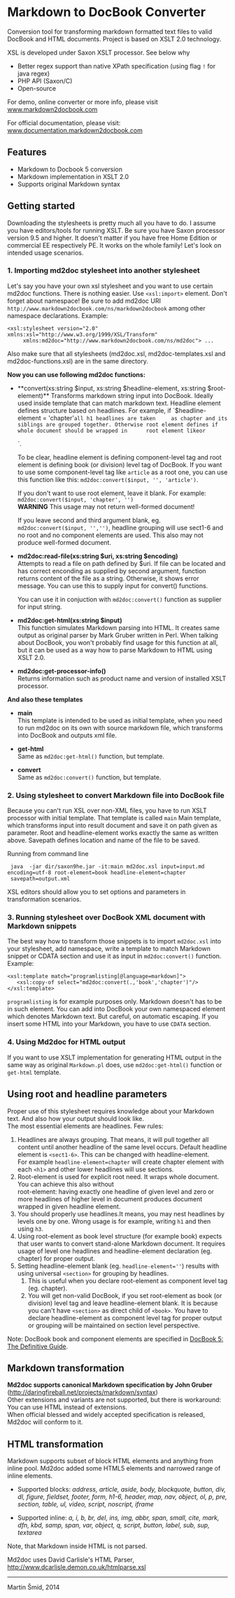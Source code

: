 Markdown to DocBook Converter
=============================

Conversion tool for transforming markdown formatted text files to valid DocBook and HTML documents. Project is based on XSLT 2.0 technology.

XSL is developed under Saxon XSLT processor. See below why
 
   * Better regex support than native XPath specification (using flag `!` for java regex)
   * PHP API (Saxon/C)
   * Open-source

For demo, online converter or more info, please visit  
www.markdown2docbook.com

For official documentation, please visit:  
www.documentation.markdown2docbook.com


Features
--------

   * Markdown to Docbook 5 conversion
   * Markdown implementation in XSLT 2.0
   * Supports original Markdown syntax


Getting started
---------------

Downloading the stylesheets is pretty much all you have to do. I assume you have editors/tools for running XSLT. 
Be sure you have Saxon processor version 9.5 and higher. It doesn't matter if you have free Home Edition or commercial EE respectively PE. It works on the whole family! Let's look on intended usage scenarios.

### 1. Importing md2doc stylesheet into another stylesheet ###
      
Let's say you have your own xsl stylesheet and you want to use certain md2doc functions.
There is nothing easier. Use `<xsl:import>` element. Don't forget about namespace! Be sure to add md2doc URI                `http://www.markdown2docbook.com/ns/markdown2docbook` among other namespace declarations. Example:

    <xsl:stylesheet version="2.0" xmlns:xsl="http://www.w3.org/1999/XSL/Transform"
         xmlns:md2doc="http://www.markdown2docbook.com/ns/md2doc"> ...
         
 Also make sure that all stylesheets (md2doc.xsl, md2doc-templates.xsl and md2doc-functions.xsl) are in the same directory.

  **Now you can use following md2doc functions:**
     
  * **convert(xs:string $input, xs:string $headline-element, xs:string $root-element)**  
    Transforms markdown string input into DocBook. Ideally used inside template that can match markdown text. Headline           element defines structure based on headlines. For example, if `$headline-element = 'chapter'` all h1 headlines are taken     as chapter and its siblings are grouped together. Otherwise root element defines if whole document should be wrapped in      root element like `<book>` or `<article>`.

    To be clear, headline element is defining component-level tag and root element is defining book (or division) level tag of             DocBook. If you want to use some component-level tag like `article` as a root one, you can use this function like this:      `md2doc:convert($input, '', 'article')`.
    
    If you don't want to use root element, leave it blank. For example:  
    `md2doc:convert($input, 'chapter', '')`  
    **WARNING** This usage may not return well-formed document!
    
    If you leave second and third argument blank, eg. `md2doc:convert($input, '','')`, headline grouping will use sect1-6 and     no root and no component elements are used. This also may not produce well-formed document.

  * **md2doc:read-file(xs:string $uri, xs:string $encoding)**  
    Attempts to read a file on path defined by $uri. If file can be located and has correct enconding as supplied by second      argument, function returns content of the file as a string. Otherwise, it shows error message. You can use this to supply     input for convert() functions.

    You can use it in conjuction with `md2doc:convert()` function as supplier for input string.

  * **md2doc:get-html(xs:string $input)**  
    This function simulates Markdown parsing into HTML. It creates same output as original parser by Mark Gruber written in      Perl. When talking about DocBook, you won't probably find usage for this function at all, but it can be used as a way how     to parse Markdown to HTML using XSLT 2.0.
    
  * **md2doc:get-processor-info()**  
    Returns information such as product name and version of installed XSLT processor.

**And also these templates**

  * **main**  
    This template is intended to be used as initial template, when you need to run md2doc on its own with source markdown        file, which transforms into DocBook and outputs xml file.
  
  * **get-html**  
    Same as `md2doc:get-html()` function, but template.

  * **convert**  
     Same as `md2doc:convert()` function, but template.
 
### 2. Using stylesheet to convert Markdown file into DocBook file ###

Because you can't run XSL over non-XML files, you have to run XSLT processor with initial template. That template is called `main` Main template, which transforms input into result document and save it on path given as parameter. Root and headline-element works exactly the same as written above. Savepath defines location and name of the file to be saved. 

  Running from command line
  
     java  -jar dir/saxon9he.jar -it:main md2doc.xsl input=input.md encoding=utf-8 root-element=book headline-element=chapter  
     savepath=output.xml 

  XSL editors should allow you to set options and parameters in transformation scenarios.

### 3. Running stylesheet over DocBook XML document with Markdown snippets ###

The best way how to transform those snippets is to import `md2doc.xsl` into your stylesheet, add namespace, write a template to match Markdown snippet or CDATA section and use it as input in `md2doc:convert()` function. Example:
  
    <xsl:template match="programlisting[@language=markdown]">
       <xsl:copy-of select="md2doc:convert(.,'book','chapter')"/>
    </xsl:template>
    
`programlisting` is for example purposes only. Markdown doesn't has to be in such element. You can add into DocBook your own namespaced element which denotes Markdown text. But careful, on automatic escaping. If you insert some HTML into your Markdown, you have to use `CDATA` section.   

### 4. Using Md2doc for HTML output ###

If you want to use XSLT implementation for generating HTML output in the same way as original `Markdown.pl` does, use `md2doc:get-html()` function or `get-html` template.
    
Using root and headline parameters 
----------------------------------

Proper use of this stylesheet requires knowledge about your Markdown text. And also how your output should look like.  
The most essential elements are headlines. Few rules:
  
  1. Headlines are always grouping. That means, it will pull together all content until another headline of the same level        occurs. Default headline element is `<sect1-6>`. This can be changed with headline-element.  
     For example `headline-element=chapter` will create chapter element with each `<h1>` and other lower headlines will use       sections.
  2. Root-element is used for explicit root need. It wraps whole document. You can achieve this also without  
     root-element: having exactly one headline of given level and zero or more headlines of higher level in document produces      document wrapped in given headline element.
  4. You should properly use headlines.It means, you may nest headlines by levels one by one. Wrong usage is for example,         writing `h1` and then using `h3`. 
  5. Using root-element as book level structure (for example book) expects that user wants to convert stand-alone             Markdown document. It requires usage of level one headlines and headline-element declaration (eg. chapter) for proper        output.
  6. Setting headline-element blank (eg. `headline-element=''`) results with using universal `<section>` for grouping by          headlines.
     1. This is useful when you declare root-element as component level tag (eg. chapter).
     2. You will get non-valid DocBook, if you set root-element as book (or division) level tag and leave headline-element blank. It is because you can't have `<section>` as direct child of `<book>`. You have to declare headline-element as component level tag for proper output or grouping will be maintained on section level perspective.

Note: DocBook book and component elements are specified in [DocBook 5: The Definitive Guide][1].

[1]: http://www.docbook.org/tdg5/en/html/ch02.html#ch02-logdiv 


Markdown transformation
-----------------------

**Md2doc supports canonical Markdown specification by John Gruber**  
(http://daringfireball.net/projects/markdown/syntax)  
Other extensions and variants are not supported, but there is workaround: You can use HTML instead of extensions.  
When official blessed and widely accepted specification is released, Md2doc will conform to it.
  

HTML transformation
-------------------

Markdown supports subset of block HTML elements and anything from inline pool. Md2doc added some HTML5 elements and narrowed range of inline elements.

* Supported blocks:
  _address, article, aside, body, blockquote, button, div, dl, figure, fieldset, footer, form, h1-6, header, map, nav, object,   ol, p, pre, section, table, ul, video, script, noscript, iframe_

* Supported inline:
  _a, i, b, br, del, ins, img, abbr, span, small, cite, mark, dfn, kbd, samp, span, var, object, q, script, button, label,      sub, sup, textarea_

Note, that Markdown inside HTML is not parsed.  

Md2doc uses David Carlisle's HTML Parser, http://www.dcarlisle.demon.co.uk/htmlparse.xsl


* * * * * * * * * * * * * * * * * * * * * * * * * * * * * * * * * * * * * * * * * * * * * * * * * * * * * * * * * * * * * * 

Martin Šmíd, 2014
